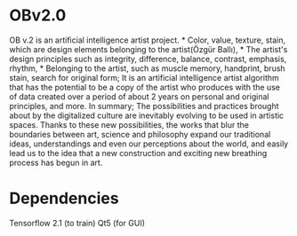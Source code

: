 # OBv2.0

OB v.2 is an artificial intelligence artist project. * Color, value, texture, stain, which are design elements belonging to the artist(Özgür Ballı), * The artist's design principles such as integrity, difference, balance, contrast, emphasis, rhythm, * Belonging to the artist, such as muscle memory, handprint, brush stain, search for original form; It is an artificial intelligence artist algorithm that has the potential to be a copy of the artist who produces with the use of data created over a period of about 2 years on personal and original principles, and more. In summary; The possibilities and practices brought about by the digitalized culture are inevitably evolving to be used in artistic spaces. Thanks to these new possibilities, the works that blur the boundaries between art, science and philosophy expand our traditional ideas, understandings and even our perceptions about the world, and easily lead us to the idea that a new construction and exciting new breathing process has begun in art.

# Dependencies

Tensorflow 2.1 (to train)
Qt5 (for GUI) 
